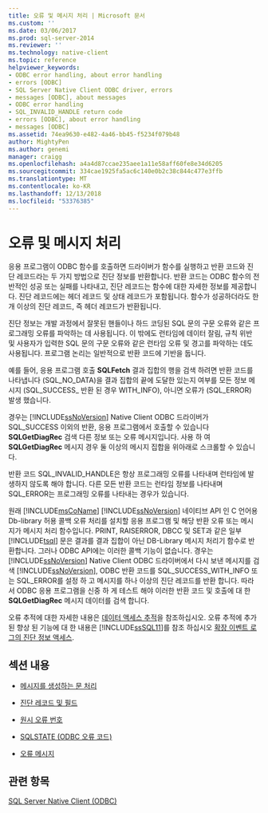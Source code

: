 ```yaml
---
title: 오류 및 메시지 처리 | Microsoft 문서
ms.custom: ''
ms.date: 03/06/2017
ms.prod: sql-server-2014
ms.reviewer: ''
ms.technology: native-client
ms.topic: reference
helpviewer_keywords:
- ODBC error handling, about error handling
- errors [ODBC]
- SQL Server Native Client ODBC driver, errors
- messages [ODBC], about messages
- ODBC error handling
- SQL_INVALID_HANDLE return code
- errors [ODBC], about error handling
- messages [ODBC]
ms.assetid: 74ea9630-e482-4a46-bb45-f5234f079b48
author: MightyPen
ms.author: genemi
manager: craigg
ms.openlocfilehash: a4a4d87ccae235aee1a11e58aff60fe8e34d6205
ms.sourcegitcommit: 334cae1925fa5ac6c140e0b2c38c844c477e3ffb
ms.translationtype: MT
ms.contentlocale: ko-KR
ms.lasthandoff: 12/13/2018
ms.locfileid: "53376385"
---
```

# <a name="handling-errors-and-messages"></a>오류 및 메시지 처리
  응용 프로그램이 ODBC 함수를 호출하면 드라이버가 함수를 실행하고 반환 코드와 진단 레코드라는 두 가지 방법으로 진단 정보를 반환합니다. 반환 코드는 ODBC 함수의 전반적인 성공 또는 실패를 나타내고, 진단 레코드는 함수에 대한 자세한 정보를 제공합니다. 진단 레코드에는 헤더 레코드 및 상태 레코드가 포함됩니다. 함수가 성공하더라도 한 개 이상의 진단 레코드, 즉 헤더 레코드가 반환됩니다.  
  
 진단 정보는 개발 과정에서 잘못된 핸들이나 하드 코딩된 SQL 문의 구문 오류와 같은 프로그래밍 오류를 파악하는 데 사용됩니다. 이 밖에도 런타임에 데이터 잘림, 규칙 위반 및 사용자가 입력한 SQL 문의 구문 오류와 같은 런타임 오류 및 경고를 파악하는 데도 사용됩니다. 프로그램 논리는 일반적으로 반환 코드에 기반을 둡니다.  
  
 예를 들어, 응용 프로그램 호출 **SQLFetch** 결과 집합의 행을 검색 하려면 반환 코드를 나타냅니다 (SQL_NO_DATA)을 결과 집합의 끝에 도달한 있는지 여부를 모든 정보 메시지 (SQL_SUCCESS_ 반환 된 경우 WITH_INFO), 아니면 오류가 (SQL_ERROR) 발생 했습니다.  
  
 경우는 [!INCLUDE[ssNoVersion](../../includes/ssnoversion-md.md)] Native Client ODBC 드라이버가 SQL_SUCCESS 이외의 반환, 응용 프로그램에서 호출할 수 있습니다 **SQLGetDiagRec** 검색 다른 정보 또는 오류 메시지입니다. 사용 하 여 **SQLGetDiagRec** 메시지 경우 둘 이상의 메시지 집합을 위아래로 스크롤할 수 있습니다.  
  
 반환 코드 SQL_INVALID_HANDLE은 항상 프로그래밍 오류를 나타내며 런타임에 발생하지 않도록 해야 합니다. 다른 모든 반환 코드는 런타임 정보를 나타내며 SQL_ERROR는 프로그래밍 오류를 나타내는 경우가 있습니다.  
  
 원래 [!INCLUDE[msCoName](../../includes/msconame-md.md)] [!INCLUDE[ssNoVersion](../../includes/ssnoversion-md.md)] 네이티브 API 인 C 언어용 Db-library 허용 콜백 오류 처리를 설치할 응용 프로그램 및 해당 반환 오류 또는 메시지가 메시지 처리 함수입니다. PRINT, RAISERROR, DBCC 및 SET과 같은 일부 [!INCLUDE[tsql](../../includes/tsql-md.md)] 문은 결과를 결과 집합이 아닌 DB-Library 메시지 처리기 함수로 반환합니다. 그러나 ODBC API에는 이러한 콜백 기능이 없습니다. 경우는 [!INCLUDE[ssNoVersion](../../includes/ssnoversion-md.md)] Native Client ODBC 드라이버에서 다시 보낸 메시지를 검색 [!INCLUDE[ssNoVersion](../../includes/ssnoversion-md.md)], ODBC 반환 코드를 SQL_SUCCESS_WITH_INFO 또는 SQL_ERROR를 설정 하 고 메시지를 하나 이상의 진단 레코드를 반환 합니다. 따라서 ODBC 응용 프로그램을 신중 하 게 테스트 해야 이러한 반환 코드 및 호출에 대 한 **SQLGetDiagRec** 메시지 데이터를 검색 합니다.  
  
 오류 추적에 대한 자세한 내용은 [데이터 액세스 추적](https://go.microsoft.com/fwlink/?LinkId=125805)을 참조하십시오. 오류 추적에 추가 된 향상 된 기능에 대 한 내용은 [!INCLUDE[ssSQL11](../../includes/sssql11-md.md)]를 참조 하십시오 [확장 이벤트 로그의 진단 정보 액세스](../native-client/features/accessing-diagnostic-information-in-the-extended-events-log.md).  
  
## <a name="in-this-section"></a>섹션 내용  
  
-   [메시지를 생성하는 문 처리](processing-statements-that-generate-messages.md)  
  
-   [진단 레코드 및 필드](diagnostic-records-and-fields.md)  
  
-   [원시 오류 번호](native-error-numbers.md)  
  
-   [SQLSTATE &#40;ODBC 오류 코드&#41;](sqlstate-odbc-error-codes.md)  
  
-   [오류 메시지](error-messages.md)  
  
## <a name="see-also"></a>관련 항목  
 [SQL Server Native Client &#40;ODBC&#41;](../native-client/odbc/sql-server-native-client-odbc.md)  
  
  
